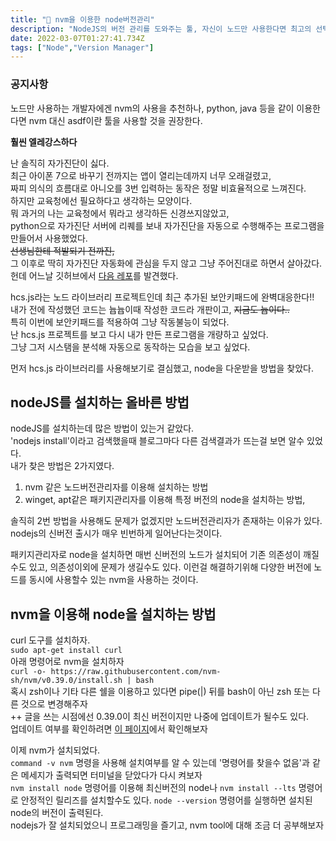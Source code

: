 ```yaml
---
title: "🦎 nvm을 이용한 node버전관리"
description: "NodeJS의 버전 관리를 도와주는 툴, 자신이 노드만 사용한다면 최고의 선택일 것"
date: 2022-03-07T01:27:41.734Z
tags: ["Node","Version Manager"]
---
```

### 공지사항
노드만 사용하는 개발자에겐 nvm의 사용을 추천하나,
python, java 등을 같이 이용한다면 nvm 대신 asdf이란 툴을 사용할 것을 권장한다.

**훨씬 엘레강스하다**


난 솔직히 자가진단이 싫다.  
최근 아이폰 7으로 바꾸기 전까지는 앱이 열리는데까지 너무 오래걸렸고,  
짜피 의식의 흐름대로 아니오를 3번 입력하는 동작은 정말 비효율적으로 느껴진다.  
하지만 교육청에선 필요하다고 생각하는 모양이다.  
뭐 과거의 나는 교육청에서 뭐라고 생각하든 신경쓰지않았고,  
python으로 자가진단 서버에 리퀘를 보내 자가진단을 자동으로 수행해주는 프로그램을 만들어서 사용했었다.  
~~선생님한테 적발되기 전까진,~~  
그 이후로 딱히 자가진단 자동화에 관심을 두지 않고 그냥 주어진대로 하면서 살아갔다.  
헌데 어느날 깃허브에서 [다음 레포](https://github.com/kimcore/hcs.js)를 발견했다.

hcs.js라는 노드 라이브러리 프로젝트인데 최근 추가된 보안키패드에 완벽대응한다!!  
내가 전에 작성했던 코드는 늅늅이때 작성한 코드라 개판이고, ~~지금도 늅이다..~~  
특히 이번에 보안키패드를 적용하여 그냥 작동불능이 되었다.  
난 hcs.js 프로젝트를 보고 다시 내가 만든 프로그램을 개량하고 싶었다.  
그냥 그저 시스탬을 분석해 자동으로 동작하는 모습을 보고 싶었다.

먼저 hcs.js 라이브러리를 사용해보기로 결심했고, node을 다운받을 방법을 찾았다.

## nodeJS를 설치하는 올바른 방법

nodeJS를 설치하는데 많은 방법이 있는거 같았다.  
'nodejs install'이라고 검색했을때 블로그마다 다른 검색결과가 뜨는걸 보면 알수 있었다.  
내가 찾은 방법은 2가지였다.

1. nvm 같은 노드버전관리자를 이용해 설치하는 방법
2. winget, apt같은 패키지관리자를 이용해 특정 버전의 node을 설치하는 방법,

솔직히 2번 방법을 사용해도 문제가 없겠지만 노드버전관리자가 존재하는 이유가 있다.  
nodejs의 신버전 출시가 매우 빈번하게 일어난다는것이다.

패키지관리자로 node을 설치하면 매번 신버전의 노드가 설치되어 기존 의존성이 깨질수도 있고, 의존성이외에 문제가 생길수도 있다.
이런걸 해결하기위해 다양한 버전에 노드를 동시에 사용할수 있는 nvm을 사용하는 것이다.

## nvm을 이용해 node을 설치하는 방법

curl 도구를 설치하자.  
`sudo apt-get install curl`  
아래 명령어로 nvm을 설치하자  
`curl -o- https://raw.githubusercontent.com/nvm-sh/nvm/v0.39.0/install.sh | bash`  
혹시 zsh이나 기타 다른 쉘을 이용하고 있다면 pipe(|) 뒤를 bash이 아닌 zsh 또는 다른 것으로 변경해주자  
++ 글을 쓰는 시점에선 0.39.0이 최신 버전이지만 나중에 업데이트가 될수도 있다.  
업데이트 여부를 확인하려면 [이 페이지](https://github.com/nvm-sh/nvm)에서 확인해보자

이제 nvm가 설치되었다.  
`command -v nvm` 명령을 사용해 설치여부를 알 수 있는데 '명령어를 찾을수 없음'과 같은 메세지가 출력되면 터미널을 닫았다가 다시 켜보자  
`nvm install node` 명령어를 이용해 최신버전의 node나 `nvm install --lts` 명령어로 안정적인 릴리즈를 설치할수도 있다.
`node --version` 명령어를 실행하면 설치된 node의 버전이 출력된다.  
nodejs가 잘 설치되었으니 프로그래밍을 즐기고, nvm tool에 대해 조금 더 공부해보자
